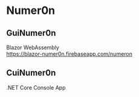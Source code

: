 # Numer0n

## GuiNumer0n
Blazor WebAssembly  
https://blazor-numer0n.firebaseapp.com/numeron  
## CuiNumer0n
.NET Core Console App
